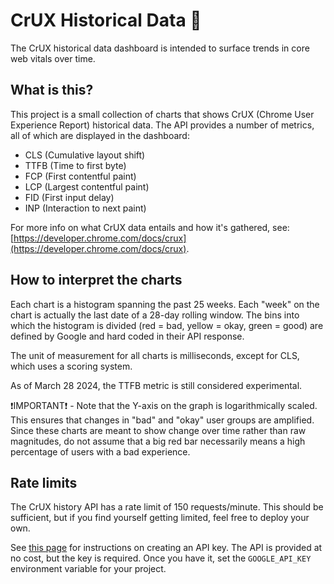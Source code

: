 # CrUX Historical Data 🚧

The CrUX historical data dashboard is intended to surface trends in core web vitals over time.

## What is this?

This project is a small collection of charts that shows CrUX (Chrome User Experience Report) historical data. The API provides a number of metrics, all of which are displayed in the dashboard:

- CLS (Cumulative layout shift)
- TTFB (Time to first byte)
- FCP (First contentful paint)
- LCP (Largest contentful paint)
- FID (First input delay)
- INP (Interaction to next paint)

For more info on what CrUX data entails and how it's gathered, see: [https://developer.chrome.com/docs/crux](https://developer.chrome.com/docs/crux).

## How to interpret the charts

Each chart is a histogram spanning the past 25 weeks. Each "week" on the chart is actually the last date of a 28-day rolling window. The bins into which the histogram is divided (red = bad, yellow = okay, green = good) are defined by Google and hard coded in their API response.

The unit of measurement for all charts is milliseconds, except for CLS, which uses a scoring system.

As of March 28 2024, the TTFB metric is still considered experimental.

❗IMPORTANT❗ - Note that the Y-axis on the graph is logarithmically scaled. This ensures that changes in "bad" and "okay" user groups are amplified. Since these charts are meant to show change over time rather than raw magnitudes, do not assume that a big red bar necessarily means a high percentage of users with a bad experience.

## Rate limits

The CrUX history API has a rate limit of 150 requests/minute. This should be sufficient, but if you find yourself getting limited, feel free to deploy your own.

See [this page](https://developer.chrome.com/docs/crux/history-api#crux_api_key) for instructions on creating an API key. The API is provided at no cost, but the key is required. Once you have it, set the `GOOGLE_API_KEY` environment variable for your project.
